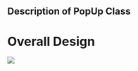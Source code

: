 Description of PopUp Class
------

# Overall Design 
 ![](http://image.slidesharecdn.com/designthinkingbusinessinnovation-141201153250-conversion-gate01/95/slide-5-1024.jpg)
